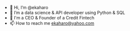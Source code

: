 - 👋 Hi, I’m @ekaharo
- 👀 I’m a data science & API developer using Python & SQL
- 💞️ I'm a CEO & Founder of a Credit Fintech
- 📫 How to reach me ekaharo@yahoo.com

<!---
ekaharo/ekaharo is a ✨ special ✨ repository because its `README.md` (this file) appears on your GitHub profile.
You can click the Preview link to take a look at your changes.
--->
